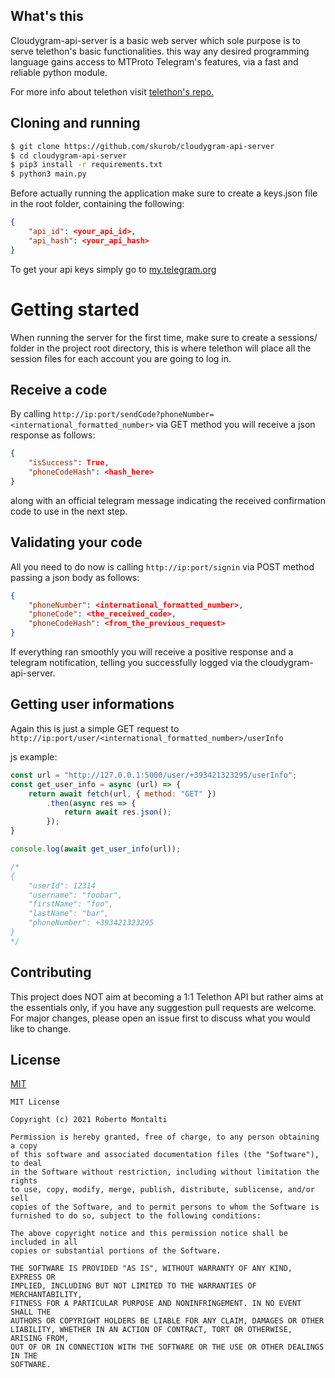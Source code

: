 
## What's this
Cloudygram-api-server is a basic web server which sole purpose is to serve telethon's basic functionalities.
this way any desired programming language gains access to MTProto Telegram's features, via a fast and reliable python module.

For more info about telethon visit [telethon's repo.](https://github.com/LonamiWebs/Telethon)

## Cloning and running
```bash
$ git clone https://github.com/skurob/cloudygram-api-server
$ cd cloudygram-api-server
$ pip3 install -r requirements.txt
$ python3 main.py

```

Before actually running the application make sure to create a keys.json file in the root folder, containing the following:

```json
{
    "api_id": <your_api_id>,
    "api_hash": <your_api_hash>
}
```
To get your api keys simply go to [my.telegram.org](https://my.telegram.org/auth?to=apps)

# Getting started

When running the server for the first time, make sure to create a sessions/ folder in the project root directory, this is where telethon will place all the session files for each account you are going to log in.

## Receive a code
By calling `http://ip:port/sendCode?phoneNumber=<international_formatted_number>` via GET method you will receive a json response as follows:
```json
{
    "isSuccess": True,
    "phoneCodeHash": <hash_here>
}
```
along with an official telegram message indicating the received confirmation code to use in the next step.

## Validating your code

All you need to do now is calling `http://ip:port/signin` via POST method passing a json body as follows:
```json
{
    "phoneNumber": <international_formatted_number>,
    "phoneCode": <the_received_code>,
    "phoneCodeHash": <from_the_previous_request>
}
```
If everything ran smoothly you will receive a positive response and a telegram notification, telling you successfully logged via the cloudygram-api-server.

## Getting user informations
Again this is just a simple GET request to `http://ip:port/user/<international_formatted_number>/userInfo`

js example:
```js
const url = "http://127.0.0.1:5000/user/+393421323295/userInfo";
const get_user_info = async (url) => {
    return await fetch(url, { method: "GET" })
        .then(async res => {
            return await res.json();
        });
}

console.log(await get_user_info(url));

/*
{
    "userId": 12314
    "username": "foobar",
    "firstName": "foo",
    "lastName": "bar",
    "phoneNumber": +393421323295
}
*/
```
## Contributing
This project does NOT aim at becoming a 1:1 Telethon API but rather aims at the essentials only, if you have any suggestion
pull requests are welcome.
For major changes, please open an issue first to discuss what you would like to change.

## License
[MIT](https://choosealicense.com/licenses/mit/)

```
MIT License

Copyright (c) 2021 Roberto Montalti

Permission is hereby granted, free of charge, to any person obtaining a copy
of this software and associated documentation files (the "Software"), to deal
in the Software without restriction, including without limitation the rights
to use, copy, modify, merge, publish, distribute, sublicense, and/or sell
copies of the Software, and to permit persons to whom the Software is
furnished to do so, subject to the following conditions:

The above copyright notice and this permission notice shall be included in all
copies or substantial portions of the Software.

THE SOFTWARE IS PROVIDED "AS IS", WITHOUT WARRANTY OF ANY KIND, EXPRESS OR
IMPLIED, INCLUDING BUT NOT LIMITED TO THE WARRANTIES OF MERCHANTABILITY,
FITNESS FOR A PARTICULAR PURPOSE AND NONINFRINGEMENT. IN NO EVENT SHALL THE
AUTHORS OR COPYRIGHT HOLDERS BE LIABLE FOR ANY CLAIM, DAMAGES OR OTHER
LIABILITY, WHETHER IN AN ACTION OF CONTRACT, TORT OR OTHERWISE, ARISING FROM,
OUT OF OR IN CONNECTION WITH THE SOFTWARE OR THE USE OR OTHER DEALINGS IN THE
SOFTWARE.
```
